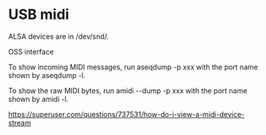 # USB midi

ALSA devices are in /dev/snd/.

OSS interface

To show incoming MIDI messages, run aseqdump -p xxx with the port name shown by aseqdump -l.

To show the raw MIDI bytes, run amidi --dump -p xxx with the port name shown by amidi -l.

https://superuser.com/questions/737531/how-do-i-view-a-midi-device-stream

